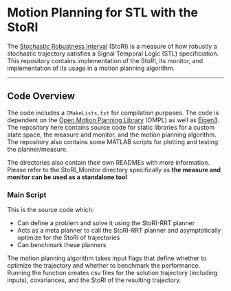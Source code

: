 # Motion Planning for STL with the StoRI
The [Stochastic Robustness Interval](https://arxiv.org/abs/2210.04813) (StoRI) is a measure of how robustly a stochastic trajectory satisfies a Signal Temporal Logic (STL) specificiation. This repository contains implementation of the StoRI, its monitor, and implementation of its usage in a motion planning algorithm. 

---

## Code Overview 

The code includes a `CMakeLists.txt` for compilation purposes. The code is dependent on the [Open Motion Planning Library](http://ompl.kavrakilab.org) (OMPL) as well as [Eigen3](https://eigen.tuxfamily.org/index.php?title=Main_Page). The repository here contains source code for static libraries for a custom state space, the measure and monitor, and the motion planning algorithm. The repository also contains some MATLAB scripts for plotting and testing the planner/measure. 

The directories also contain their own READMEs with more information. Please refer to the StoRI_Monitor directory specifically as **the measure and monitor can be used as a standalone tool**


### Main Script
This is the source code which: 
- Can define a problem and solve it using the StoRI-RRT planner
- Acts as a meta planner to call the StoRI-RRT planner and asymptotically optimize for the StoRI of trajectories
- Can benchmark these planners

The motion planning algorithm takes input flags that define whether to optimize the trajectory and whether to benchmark the performance. Running the function creates csv files for the solution trajectory (including inputs), covariances, and the StoRI of the resulting trajectory. 

